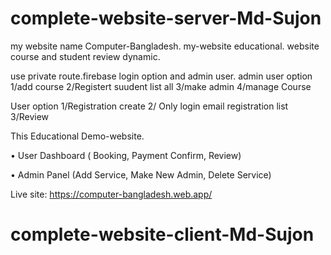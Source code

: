 # complete-website-server-Md-Sujon
my website name Computer-Bangladesh.
my-website educational. website course and student review dynamic.

use private route.firebase login option and admin user.
admin user option 1/add course 2/Registert suudent list all 3/make admin 4/manage Course 

User option 1/Registration create 2/ Only login email registration list 3/Review

This Educational Demo-website.

• User Dashboard ( Booking, Payment Confirm, Review)

• Admin Panel (Add Service, Make New Admin, Delete Service)




Live site: https://computer-bangladesh.web.app/



# complete-website-client-Md-Sujon
